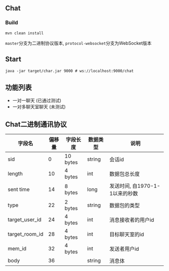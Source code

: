 ## Chat

### Build
```
mvn clean install
```
`master`分支为二进制协议版本, `protocol-websocket`分支为WebSocket版本

## Start
```
java -jar target/char.jar 9000 # ws://localhost:9000/chat
```

## 功能列表
- 一对一聊天 (已通过测试)
- 一对多聊天室聊天 (未测试)

## Chat二进制通讯协议

| 字段名            | 偏移量  | 字段长度     | 数据类型   | 说明                   |
| -------------- | ---- | -------- | ------ | -------------------- |
| sid            | 0    | 10 bytes | string | 会话id                 |
| length         | 10   | 4 bytes  | int    | 数据包总长度               |
| sent time      | 14   | 8 bytes  | long   | 发送时间, 自1970-1-1以来的秒数 |
| type           | 22   | 2 bytes  | string | 数据包的类型               |
| target_user_id | 24   | 4 bytes  | int    | 消息接收者的用户id           |
| target_room_id | 28   | 4 bytes  | int    | 目标聊天室的id             |
| mem_id         | 32   | 4 bytes  | int    | 发送者用户id              |
| body           | 36   |          | string | 消息体                  |

